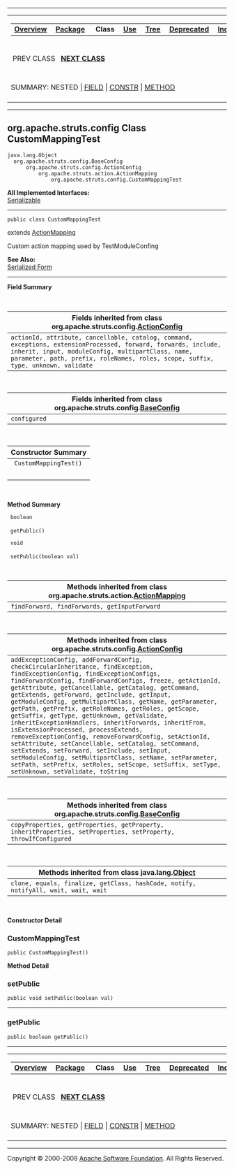 ------------------------------------------------------------------------

<span id="navbar_top"></span> [](#skip-navbar_top "Skip navigation links")

<table>
<colgroup>
<col width="50%" />
<col width="50%" />
</colgroup>
<tbody>
<tr class="odd">
<td align="left"><span id="navbar_top_firstrow"></span>
<table>
<tbody>
<tr class="odd">
<td align="left"><a href="../../../../overview-summary.html.md"><strong>Overview</strong></a> </td>
<td align="left"><a href="package-summary.html.md"><strong>Package</strong></a> </td>
<td align="left"> <strong>Class</strong> </td>
<td align="left"><a href="class-use/CustomMappingTest.html.md"><strong>Use</strong></a> </td>
<td align="left"><a href="package-tree.html.md"><strong>Tree</strong></a> </td>
<td align="left"><a href="../../../../deprecated-list.html.md"><strong>Deprecated</strong></a> </td>
<td align="left"><a href="../../../../index-all.html.md"><strong>Index</strong></a> </td>
<td align="left"><a href="../../../../help-doc.html.md"><strong>Help</strong></a> </td>
</tr>
</tbody>
</table></td>
<td align="left"></td>
</tr>
<tr class="even">
<td align="left"> PREV CLASS   <a href="../../../../org/apache/struts/config/TestActionConfig.html.md" title="class in org.apache.struts.config"><strong>NEXT CLASS</strong></a></td>
<td align="left"><a href="../../../../index.html.md?org/apache/struts/config/CustomMappingTest.html"><strong>FRAMES</strong></a>    <a href="CustomMappingTest.html"><strong>NO FRAMES</strong></a>    
<a href="../../../../allclasses-noframe.html.md"><strong>All Classes</strong></a></td>
</tr>
<tr class="odd">
<td align="left">SUMMARY: NESTED | <a href="#fields_inherited_from_class_org.apache.struts.config.ActionConfig">FIELD</a> | <a href="#constructor_summary">CONSTR</a> | <a href="#method_summary">METHOD</a></td>
<td align="left">DETAIL: FIELD | <a href="#constructor_detail">CONSTR</a> | <a href="#method_detail">METHOD</a></td>
</tr>
</tbody>
</table>

<span id="skip-navbar_top"></span>

------------------------------------------------------------------------

org.apache.struts.config
 Class CustomMappingTest
------------------------

    java.lang.Object
      org.apache.struts.config.BaseConfig
          org.apache.struts.config.ActionConfig
              org.apache.struts.action.ActionMapping
                  org.apache.struts.config.CustomMappingTest

**All Implemented Interfaces:**  
[Serializable](http://java.sun.com/j2se/1.4.2/docs/api/java/io/Serializable.html.md?is-external=true "class or interface in java.io")

------------------------------------------------------------------------

    public class CustomMappingTest

extends [ActionMapping](../../../../../apidocs/org/apache/struts/action/ActionMapping.html.md?is-external=true "class or interface in org.apache.struts.action")

Custom action mapping used by TestModuleConfing

**See Also:**  
[Serialized Form](../../../../serialized-form.html.md#org.apache.struts.config.CustomMappingTest)

------------------------------------------------------------------------

<span id="field_summary"></span>

**Field Summary**

 <span id="fields_inherited_from_class_org.apache.struts.config.ActionConfig"></span>

| **Fields inherited from class org.apache.struts.config.[ActionConfig](../../../../../apidocs/org/apache/struts/config/ActionConfig.html.md?is-external=true "class or interface in org.apache.struts.config")**                                            |
|---------------------------------------------------------------------------------------------------------------------------------------------------------------------------------------------------------------------------------------------------------|
| `actionId, attribute, cancellable, catalog, command, exceptions, extensionProcessed, forward, forwards, include, inherit, input, moduleConfig, multipartClass, name, parameter, path, prefix, roleNames, roles, scope, suffix, type, unknown, validate` |

 <span id="fields_inherited_from_class_org.apache.struts.config.BaseConfig"></span>

| **Fields inherited from class org.apache.struts.config.[BaseConfig](../../../../../apidocs/org/apache/struts/config/BaseConfig.html.md?is-external=true "class or interface in org.apache.struts.config")** |
|----------------------------------------------------------------------------------------------------------------------------------------------------------------------------------------------------------|
| `configured`                                                                                                                                                                                             |

  <span id="constructor_summary"></span>

| **Constructor Summary** |
|-------------------------|
| ` CustomMappingTest()`  
                          |

  <span id="method_summary"></span>

**Method Summary**

` boolean`

` getPublic()`
            

` void`

` setPublic(boolean val)`
            

 <span id="methods_inherited_from_class_org.apache.struts.action.ActionMapping"></span>

| **Methods inherited from class org.apache.struts.action.[ActionMapping](../../../../../apidocs/org/apache/struts/action/ActionMapping.html.md?is-external=true "class or interface in org.apache.struts.action")** |
|-----------------------------------------------------------------------------------------------------------------------------------------------------------------------------------------------------------------|
| `findForward, findForwards, getInputForward`                                                                                                                                                                    |

 <span id="methods_inherited_from_class_org.apache.struts.config.ActionConfig"></span>

| **Methods inherited from class org.apache.struts.config.[ActionConfig](../../../../../apidocs/org/apache/struts/config/ActionConfig.html.md?is-external=true "class or interface in org.apache.struts.config")**                                                                                                                                                                                                                                                                                                                                                                                                                                                                                                                                                                                                                                                                 |
|-------------------------------------------------------------------------------------------------------------------------------------------------------------------------------------------------------------------------------------------------------------------------------------------------------------------------------------------------------------------------------------------------------------------------------------------------------------------------------------------------------------------------------------------------------------------------------------------------------------------------------------------------------------------------------------------------------------------------------------------------------------------------------------------------------------------------------------------------------------------------------|
| `addExceptionConfig, addForwardConfig, checkCircularInheritance, findException, findExceptionConfig, findExceptionConfigs, findForwardConfig, findForwardConfigs, freeze, getActionId, getAttribute, getCancellable, getCatalog, getCommand, getExtends, getForward, getInclude, getInput, getModuleConfig, getMultipartClass, getName, getParameter, getPath, getPrefix, getRoleNames, getRoles, getScope, getSuffix, getType, getUnknown, getValidate, inheritExceptionHandlers, inheritForwards, inheritFrom, isExtensionProcessed, processExtends, removeExceptionConfig, removeForwardConfig, setActionId, setAttribute, setCancellable, setCatalog, setCommand, setExtends, setForward, setInclude, setInput, setModuleConfig, setMultipartClass, setName, setParameter, setPath, setPrefix, setRoles, setScope, setSuffix, setType, setUnknown, setValidate, toString` |

 <span id="methods_inherited_from_class_org.apache.struts.config.BaseConfig"></span>

| **Methods inherited from class org.apache.struts.config.[BaseConfig](../../../../../apidocs/org/apache/struts/config/BaseConfig.html.md?is-external=true "class or interface in org.apache.struts.config")** |
|-----------------------------------------------------------------------------------------------------------------------------------------------------------------------------------------------------------|
| `copyProperties, getProperties, getProperty, inheritProperties, setProperties, setProperty, throwIfConfigured`                                                                                            |

 <span id="methods_inherited_from_class_java.lang.Object"></span>

| **Methods inherited from class java.lang.[Object](http://java.sun.com/j2se/1.4.2/docs/api/java/lang/Object.html.md?is-external=true "class or interface in java.lang")** |
|-----------------------------------------------------------------------------------------------------------------------------------------------------------------------|
| `clone, equals, finalize, getClass, hashCode, notify, notifyAll, wait, wait, wait`                                                                                    |

 

<span id="constructor_detail"></span>

**Constructor Detail**

### CustomMappingTest

    public CustomMappingTest()

<span id="method_detail"></span>

**Method Detail**

### setPublic

    public void setPublic(boolean val)

------------------------------------------------------------------------

### getPublic

    public boolean getPublic()

------------------------------------------------------------------------

<span id="navbar_bottom"></span> [](#skip-navbar_bottom "Skip navigation links")

<table>
<colgroup>
<col width="50%" />
<col width="50%" />
</colgroup>
<tbody>
<tr class="odd">
<td align="left"><span id="navbar_bottom_firstrow"></span>
<table>
<tbody>
<tr class="odd">
<td align="left"><a href="../../../../overview-summary.html.md"><strong>Overview</strong></a> </td>
<td align="left"><a href="package-summary.html.md"><strong>Package</strong></a> </td>
<td align="left"> <strong>Class</strong> </td>
<td align="left"><a href="class-use/CustomMappingTest.html.md"><strong>Use</strong></a> </td>
<td align="left"><a href="package-tree.html.md"><strong>Tree</strong></a> </td>
<td align="left"><a href="../../../../deprecated-list.html.md"><strong>Deprecated</strong></a> </td>
<td align="left"><a href="../../../../index-all.html.md"><strong>Index</strong></a> </td>
<td align="left"><a href="../../../../help-doc.html.md"><strong>Help</strong></a> </td>
</tr>
</tbody>
</table></td>
<td align="left"></td>
</tr>
<tr class="even">
<td align="left"> PREV CLASS   <a href="../../../../org/apache/struts/config/TestActionConfig.html.md" title="class in org.apache.struts.config"><strong>NEXT CLASS</strong></a></td>
<td align="left"><a href="../../../../index.html.md?org/apache/struts/config/CustomMappingTest.html"><strong>FRAMES</strong></a>    <a href="CustomMappingTest.html"><strong>NO FRAMES</strong></a>    
<a href="../../../../allclasses-noframe.html.md"><strong>All Classes</strong></a></td>
</tr>
<tr class="odd">
<td align="left">SUMMARY: NESTED | <a href="#fields_inherited_from_class_org.apache.struts.config.ActionConfig">FIELD</a> | <a href="#constructor_summary">CONSTR</a> | <a href="#method_summary">METHOD</a></td>
<td align="left">DETAIL: FIELD | <a href="#constructor_detail">CONSTR</a> | <a href="#method_detail">METHOD</a></td>
</tr>
</tbody>
</table>

<span id="skip-navbar_bottom"></span>

------------------------------------------------------------------------

Copyright © 2000-2008 [Apache Software Foundation](http://www.apache.org/). All Rights Reserved.
